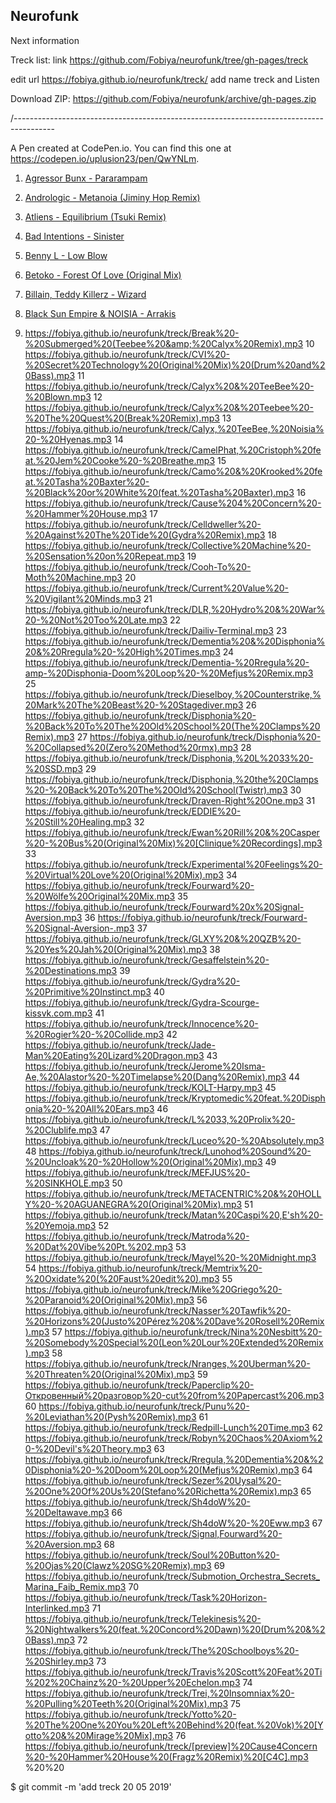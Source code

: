 ## Neurofunk

Next information 

Treck list:  link https://github.com/Fobiya/neurofunk/tree/gh-pages/treck

edit url  https://fobiya.github.io/neurofunk/treck/  add name treck  and  Listen

Download ZIP:  https://github.com/Fobiya/neurofunk/archive/gh-pages.zip


/----------------------------------------------------------------------------------------


A Pen created at CodePen.io. You can find this one at https://codepen.io/uplusion23/pen/QwYNLm.

 

1. [Agressor Bunx - Pararampam](https://fobiya.github.io/neurofunk/treck/Agressor%Bunx%-%Pararampam.mp3)
2. [Andrologic - Metanoia (Jiminy Hop Remix)](https://fobiya.github.io/neurofunk/treck/Andrologic%20-%20Metanoia%20(Jiminy%20Hop%20Remix).mp3)
3. [Atliens - Equilibrium (Tsuki Remix)](https://fobiya.github.io/neurofunk/treck/Atliens%20-%20Equilibrium%20(Tsuki%20Remix).mp3)
4. [Bad Intentions - Sinister](https://fobiya.github.io/neurofunk/treck/Bad%20Intentions%20-%20Sinister.mp3)
5. [Benny L - Low Blow](https://fobiya.github.io/neurofunk/treck/Benny%20L%20-%20Low%20Blow.mp3)
6. [Betoko - Forest Of Love (Original Mix)](https://fobiya.github.io/neurofunk/treck/Betoko%20-%20Forest%20Of%20Love%20(Original%20Mix).mp3)
7. [Billain, Teddy Killerz - Wizard](https://fobiya.github.io/neurofunk/treck/Billain,%20Teddy%20Killerz%20-%20Wizard.mp3)
8. [Black Sun Empire & NOISIA - Arrakis](https://fobiya.github.io/neurofunk/treck/Black%20Sun%20Empire%20&%20NOISIA%20-%20Arrakis.mp3)

9. https://fobiya.github.io/neurofunk/treck/Break%20-%20Submerged%20(Teebee%20&amp;%20Calyx%20Remix).mp3
10 https://fobiya.github.io/neurofunk/treck/CVI%20-%20Secret%20Technology%20(Original%20Mix)%20(Drum%20and%20Bass).mp3
11 https://fobiya.github.io/neurofunk/treck/Calyx%20&%20TeeBee%20-%20Blown.mp3
12 https://fobiya.github.io/neurofunk/treck/Calyx%20&%20Teebee%20-%20The%20Quest%20(Break%20Remix).mp3
13 https://fobiya.github.io/neurofunk/treck/Calyx,%20TeeBee,%20Noisia%20-%20Hyenas.mp3
14 https://fobiya.github.io/neurofunk/treck/CamelPhat,%20Cristoph%20feat.%20Jem%20Cooke%20-%20Breathe.mp3
15 https://fobiya.github.io/neurofunk/treck/Camo%20&%20Krooked%20feat.%20Tasha%20Baxter%20-%20Black%20or%20White%20(feat.%20Tasha%20Baxter).mp3
16 https://fobiya.github.io/neurofunk/treck/Cause%204%20Concern%20-%20Hammer%20House.mp3
17 https://fobiya.github.io/neurofunk/treck/Celldweller%20-%20Against%20The%20Tide%20(Gydra%20Remix).mp3
18 https://fobiya.github.io/neurofunk/treck/Collective%20Machine%20-%20Sensation%20on%20Repeat.mp3
19 https://fobiya.github.io/neurofunk/treck/Cooh-To%20-Moth%20Machine.mp3
20 https://fobiya.github.io/neurofunk/treck/Current%20Value%20-%20Vigilant%20Minds.mp3
21 https://fobiya.github.io/neurofunk/treck/DLR,%20Hydro%20&%20War%20-%20Not%20Too%20Late.mp3
22 https://fobiya.github.io/neurofunk/treck/Dailiv-Terminal.mp3
23 https://fobiya.github.io/neurofunk/treck/Dementia%20&%20Disphonia%20&%20Rregula%20-%20High%20Times.mp3
24 https://fobiya.github.io/neurofunk/treck/Dementia-%20Rregula%20-amp-%20Disphonia-Doom%20Loop%20-%20Mefjus%20Remix.mp3
25 https://fobiya.github.io/neurofunk/treck/Dieselboy,%20Counterstrike,%20Mark%20The%20Beast%20-%20Stagediver.mp3
26 https://fobiya.github.io/neurofunk/treck/Disphonia%20-%20Back%20To%20The%20Old%20School%20(The%20Clamps%20Remix).mp3
27 https://fobiya.github.io/neurofunk/treck/Disphonia%20-%20Collapsed%20(Zero%20Method%20rmx).mp3
28 https://fobiya.github.io/neurofunk/treck/Disphonia,%20L%2033%20-%20SSD.mp3
29 https://fobiya.github.io/neurofunk/treck/Disphonia,%20the%20Clamps%20-%20Back%20To%20The%20Old%20School(Twistr).mp3
30 https://fobiya.github.io/neurofunk/treck/Draven-Right%20One.mp3
31 https://fobiya.github.io/neurofunk/treck/EDDIE%20-%20Still%20Healing.mp3
32 https://fobiya.github.io/neurofunk/treck/Ewan%20Rill%20&%20Casper%20-%20Bus%20(Original%20Mix)%20[Clinique%20Recordings].mp3
33 https://fobiya.github.io/neurofunk/treck/Experimental%20Feelings%20-%20Virtual%20Love%20(Original%20Mix).mp3
34 https://fobiya.github.io/neurofunk/treck/Fourward%20-%20Wölfe%20Original%20Mix.mp3
35 https://fobiya.github.io/neurofunk/treck/Fourward%20x%20Signal-Aversion.mp3
36 https://fobiya.github.io/neurofunk/treck/Fourward-%20Signal-Aversion-.mp3
37 https://fobiya.github.io/neurofunk/treck/GLXY%20&%20QZB%20-%20Yes%20Jah%20(Original%20Mix).mp3
38 https://fobiya.github.io/neurofunk/treck/Gesaffelstein%20-%20Destinations.mp3
39 https://fobiya.github.io/neurofunk/treck/Gydra%20-%20Primitive%20Instinct.mp3
40 https://fobiya.github.io/neurofunk/treck/Gydra-Scourge-kissvk.com.mp3
41 https://fobiya.github.io/neurofunk/treck/Innocence%20-%20Rogier%20-%20Collide.mp3
42 https://fobiya.github.io/neurofunk/treck/Jade-Man%20Eating%20Lizard%20Dragon.mp3
43 https://fobiya.github.io/neurofunk/treck/Jerome%20Isma-Ae,%20Alastor%20-%20Timelapse%20(Dang%20Remix).mp3
44 https://fobiya.github.io/neurofunk/treck/KOLT-Harpy.mp3
45 https://fobiya.github.io/neurofunk/treck/Kryptomedic%20feat.%20Disphonia%20-%20All%20Ears.mp3
46 https://fobiya.github.io/neurofunk/treck/L%2033,%20Prolix%20-%20Clublife.mp3
47 https://fobiya.github.io/neurofunk/treck/Luceo%20-%20Absolutely.mp3
48 https://fobiya.github.io/neurofunk/treck/Lunohod%20Sound%20-%20Uncloak%20-%20Hollow%20(Original%20Mix).mp3
49 https://fobiya.github.io/neurofunk/treck/MEFJUS%20-%20SINKHOLE.mp3
50 https://fobiya.github.io/neurofunk/treck/METACENTRIC%20&%20HOLLY%20-%20AGUANEGRA%20(Original%20Mix).mp3
51 https://fobiya.github.io/neurofunk/treck/Matan%20Caspi%20,E'sh%20-%20Yemoja.mp3
52 https://fobiya.github.io/neurofunk/treck/Matroda%20-%20Dat%20Vibe%20Pt.%202.mp3
53 https://fobiya.github.io/neurofunk/treck/Mayel%20-%20Midnight.mp3
54 https://fobiya.github.io/neurofunk/treck/Memtrix%20-%20Oxidate%20(%20Faust%20edit%20).mp3
55 https://fobiya.github.io/neurofunk/treck/Mike%20Griego%20-%20Paranoid%20(Original%20Mix).mp3
56 https://fobiya.github.io/neurofunk/treck/Nasser%20Tawfik%20-%20Horizons%20(Justo%20Pérez%20&%20Dave%20Rosell%20Remix).mp3
57 https://fobiya.github.io/neurofunk/treck/Nina%20Nesbitt%20-%20Somebody%20Special%20(Leon%20Lour%20Extended%20Remix).mp3
58 https://fobiya.github.io/neurofunk/treck/Nranges,%20Uberman%20-%20Threaten%20(Original%20Mix).mp3
59 https://fobiya.github.io/neurofunk/treck/Paperclip%20-Откровенный%20разговор%20-cut%20from%20Papercast%206.mp3
60 https://fobiya.github.io/neurofunk/treck/Punu%20-%20Leviathan%20(Pysh%20Remix).mp3
61 https://fobiya.github.io/neurofunk/treck/Redpill-Lunch%20Time.mp3
62 https://fobiya.github.io/neurofunk/treck/Robyn%20Chaos%20Axiom%20-%20Devil's%20Theory.mp3
63 https://fobiya.github.io/neurofunk/treck/Rregula,%20Dementia%20&%20Disphonia%20-%20Doom%20Loop%20(Mefjus%20Remix).mp3
64 https://fobiya.github.io/neurofunk/treck/Sezer%20Uysal%20-%20One%20Of%20Us%20(Stefano%20Richetta%20Remix).mp3
65 https://fobiya.github.io/neurofunk/treck/Sh4doW%20-%20Deltawave.mp3
66 https://fobiya.github.io/neurofunk/treck/Sh4doW%20-%20Eww.mp3
67 https://fobiya.github.io/neurofunk/treck/Signal,Fourward%20-%20Aversion.mp3
68 https://fobiya.github.io/neurofunk/treck/Soul%20Button%20-%20Ojas%20(Clawz%20SG%20Remix).mp3
69 https://fobiya.github.io/neurofunk/treck/Submotion_Orchestra_Secrets_Marina_Faib_Remix.mp3
70 https://fobiya.github.io/neurofunk/treck/Task%20Horizon-Interlinked.mp3
71 https://fobiya.github.io/neurofunk/treck/Telekinesis%20-%20Nightwalkers%20(feat.%20Concord%20Dawn)%20(Drum%20&%20Bass).mp3
72 https://fobiya.github.io/neurofunk/treck/The%20Schoolboys%20-%20Shirley.mp3
73 https://fobiya.github.io/neurofunk/treck/Travis%20Scott%20Feat%20Ti%202%20Chainz%20-%20Upper%20Echelon.mp3
74 https://fobiya.github.io/neurofunk/treck/Trei,%20Insomniax%20-%20Pulling%20Teeth%20(Original%20Mix).mp3
75 https://fobiya.github.io/neurofunk/treck/Yotto%20-%20The%20One%20You%20Left%20Behind%20(feat.%20Vok)%20[Yotto%20&%20Mirage%20Mix].mp3
76 https://fobiya.github.io/neurofunk/treck/[preview]%20Cause4Concern%20-%20Hammer%20House%20(Fragz%20Remix)%20[C4C].mp3
%20%20

$ git commit -m 'add treck 20 05 2019'


